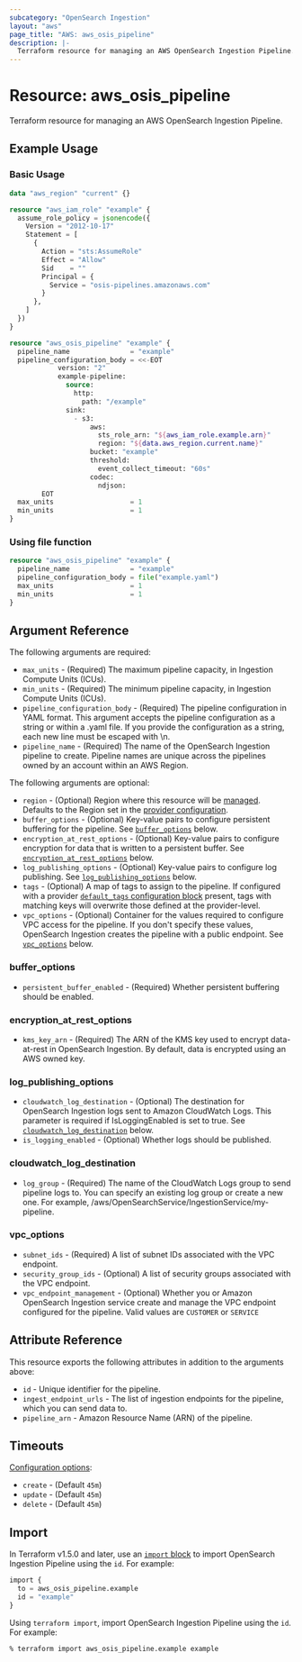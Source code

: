 ```yaml
---
subcategory: "OpenSearch Ingestion"
layout: "aws"
page_title: "AWS: aws_osis_pipeline"
description: |-
  Terraform resource for managing an AWS OpenSearch Ingestion Pipeline.
---
```


# Resource: aws_osis_pipeline

Terraform resource for managing an AWS OpenSearch Ingestion Pipeline.

## Example Usage

### Basic Usage

```terraform
data "aws_region" "current" {}

resource "aws_iam_role" "example" {
  assume_role_policy = jsonencode({
    Version = "2012-10-17"
    Statement = [
      {
        Action = "sts:AssumeRole"
        Effect = "Allow"
        Sid    = ""
        Principal = {
          Service = "osis-pipelines.amazonaws.com"
        }
      },
    ]
  })
}

resource "aws_osis_pipeline" "example" {
  pipeline_name               = "example"
  pipeline_configuration_body = <<-EOT
            version: "2"
            example-pipeline:
              source:
                http:
                  path: "/example"
              sink:
                - s3:
                    aws:
                      sts_role_arn: "${aws_iam_role.example.arn}"
                      region: "${data.aws_region.current.name}"
                    bucket: "example"
                    threshold:
                      event_collect_timeout: "60s"
                    codec:
                      ndjson:
        EOT
  max_units                   = 1
  min_units                   = 1
}
```

### Using file function

```terraform
resource "aws_osis_pipeline" "example" {
  pipeline_name               = "example"
  pipeline_configuration_body = file("example.yaml")
  max_units                   = 1
  min_units                   = 1
}
```

## Argument Reference

The following arguments are required:

* `max_units` - (Required) The maximum pipeline capacity, in Ingestion Compute Units (ICUs).
* `min_units` - (Required) The minimum pipeline capacity, in Ingestion Compute Units (ICUs).
* `pipeline_configuration_body` - (Required) The pipeline configuration in YAML format. This argument accepts the pipeline configuration as a string or within a .yaml file. If you provide the configuration as a string, each new line must be escaped with \n.
* `pipeline_name` - (Required) The name of the OpenSearch Ingestion pipeline to create. Pipeline names are unique across the pipelines owned by an account within an AWS Region.

The following arguments are optional:

* `region` - (Optional) Region where this resource will be [managed](https://docs.aws.amazon.com/general/latest/gr/rande.html#regional-endpoints). Defaults to the Region set in the [provider configuration](https://registry.terraform.io/providers/hashicorp/aws/latest/docs#aws-configuration-reference).
* `buffer_options` - (Optional) Key-value pairs to configure persistent buffering for the pipeline. See [`buffer_options`](#buffer_options) below.
* `encryption_at_rest_options` - (Optional) Key-value pairs to configure encryption for data that is written to a persistent buffer. See [`encryption_at_rest_options`](#encryption_at_rest_options) below.
* `log_publishing_options` - (Optional) Key-value pairs to configure log publishing. See [`log_publishing_options`](#log_publishing_options) below.
* `tags` - (Optional) A map of tags to assign to the pipeline. If configured with a provider [`default_tags` configuration block](https://registry.terraform.io/providers/hashicorp/aws/latest/docs#default_tags-configuration-block) present, tags with matching keys will overwrite those defined at the provider-level.
* `vpc_options` - (Optional) Container for the values required to configure VPC access for the pipeline. If you don't specify these values, OpenSearch Ingestion creates the pipeline with a public endpoint. See [`vpc_options`](#vpc_options) below.

### buffer_options

* `persistent_buffer_enabled` - (Required) Whether persistent buffering should be enabled.

### encryption_at_rest_options

* `kms_key_arn` - (Required) The ARN of the KMS key used to encrypt data-at-rest in OpenSearch Ingestion. By default, data is encrypted using an AWS owned key.

### log_publishing_options

* `cloudwatch_log_destination` - (Optional) The destination for OpenSearch Ingestion logs sent to Amazon CloudWatch Logs. This parameter is required if IsLoggingEnabled is set to true. See [`cloudwatch_log_destination`](#cloudwatch_log_destination) below.
* `is_logging_enabled` - (Optional) Whether logs should be published.

### cloudwatch_log_destination

* `log_group` - (Required) The name of the CloudWatch Logs group to send pipeline logs to. You can specify an existing log group or create a new one. For example, /aws/OpenSearchService/IngestionService/my-pipeline.

### vpc_options

* `subnet_ids` - (Required) A list of subnet IDs associated with the VPC endpoint.
* `security_group_ids` - (Optional) A list of security groups associated with the VPC endpoint.
* `vpc_endpoint_management` - (Optional) Whether you or Amazon OpenSearch Ingestion service create and manage the VPC endpoint configured for the pipeline. Valid values are `CUSTOMER` or `SERVICE`

## Attribute Reference

This resource exports the following attributes in addition to the arguments above:

* `id` - Unique identifier for the pipeline.
* `ingest_endpoint_urls` - The list of ingestion endpoints for the pipeline, which you can send data to.
* `pipeline_arn` - Amazon Resource Name (ARN) of the pipeline.

## Timeouts

[Configuration options](https://developer.hashicorp.com/terraform/language/resources/syntax#operation-timeouts):

* `create` - (Default `45m`)
* `update` - (Default `45m`)
* `delete` - (Default `45m`)

## Import

In Terraform v1.5.0 and later, use an [`import` block](https://developer.hashicorp.com/terraform/language/import) to import OpenSearch Ingestion Pipeline using the `id`. For example:

```terraform
import {
  to = aws_osis_pipeline.example
  id = "example"
}
```

Using `terraform import`, import OpenSearch Ingestion Pipeline using the `id`. For example:

```console
% terraform import aws_osis_pipeline.example example
```
